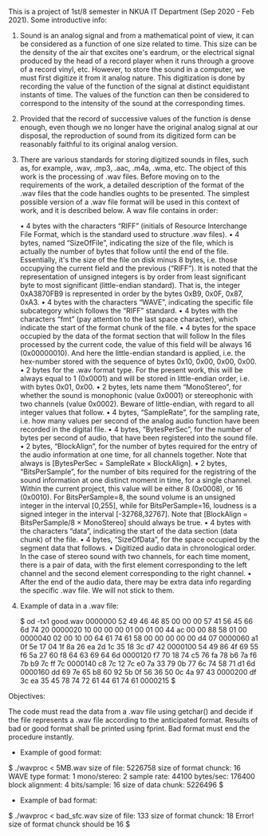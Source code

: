 This is a project of 1st/8 semester in NKUA IT Department (Sep 2020 - Feb 2021).
Some introductive info:

1)	Sound is an analog signal and from a mathematical point of view, 
	it can be considered as a function of one size related to time. 
	This size can be the density of the air that excites one's eardrum, 
	or the electrical signal produced by the head of a record player when
	it runs through a groove of a record vinyl, etc. However, to store the 
	sound in a computer, we must first digitize it from it analog nature. 
	This digitization is done by recording the value of the function
	of the signal at distinct equidistant instants of time. 
	The values ​​of the function can then be considered to correspond to the
	intensity of the sound at the corresponding times.
	
2)	Provided that the record of successive values of the function is dense enough,
	even though we no longer have the original analog signal at our disposal, 
	the reproduction of sound from its digitized form can be reasonably faithful 
	to its original analog version.
	
3)	There are various standards for storing digitized sounds in files, such as, for
	example, .wav, .mp3, .aac, .m4a, .wma, etc. The object of this work is the processing
	of .wav files. Before moving on to the requirements of the work, a detailed description of
	the format of the .wav files that the code handles oughts to be presented. 
	The simplest possible version of a .wav file format  will be used in this context of work,
	and it is described below. A wav file contains in order:
	
	
	• 4 bytes with the characters “RIFF” (initials of Resource Interchange File Format, which is
	the standard used to structure .wav files).
	• 4 bytes, named “SizeOfFile”, indicating the size of the file, which is actually the
	number of bytes that follow until the end of the file. Essentially, it's the size
	of the file on disk minus 8 bytes, i.e. those occupying the current field and the
	previous (“RIFF”). It is noted that the representation of unsigned integers is by
	order from least significant byte to most significant (little-endian standard).
	That is, the integer 0xA3870FB9 is represented in order by the bytes 0xB9, 0x0F, 0x87, 0xA3.
	• 4 bytes with the characters “WAVE”, indicating the specific file subcategory
	which follows the “RIFF” standard.
	• 4 bytes with the characters “fmt” (pay attention to the last space character),
	which indicate the start of the format chunk of the file.
	• 4 bytes for the space occupied by the data of the format section that will follow
	In the files processed by the current code, the value of this field will be
	always 16 (0x00000010). And here the little-endian standard is applied, i.e. the hex-number
	stored with the sequence of bytes 0x10, 0x00, 0x00, 0x00.
	• 2 bytes for the .wav format type. For the present work, this will be always equal to 1 (0x0001)
	and will be stored in little-endian order, i.e. with bytes 0x01, 0x00.
	• 2 bytes, lets name them “MonoStereo”, for whether the sound is monophonic (value 0x0001) or
	stereophonic with two channels (value 0x0002). Beware of little-endian, with regard to all
	integer values that follow.
	• 4 bytes, “SampleRate”, for the sampling rate, i.e. how many values per second
	of the analog audio function have been recorded in the digital file.
	• 4 bytes, “BytesPerSec”, for the number of bytes per second of audio, that have been
	registered into the sound file.
	• 2 bytes, “BlockAlign”, for the number of bytes required for the entry
	of the audio information at one time, for all channels together. Note that always
	is [BytesPerSec = SampleRate × BlockAlign].
	• 2 bytes, “BitsPerSample”, for the number of bits required for the registring
	of the sound information at one distinct moment in time, for a single channel. Within the current
	project, this value will be either 8 (0x0008), or 16 (0x0010). For BitsPerSample=8, the sound
	volume is an unsigned integer in the interval [0,255], while for BitsPerSample=16, loudness 
	is a signed integer in the interval [-32768,32767].
	Note that [BlockAlign = BitsPerSample/8 × MonoStereo] should always be true.
	• 4 bytes with the characters “data”, indicating the start of the data section (data
	chunk) of the file.
	• 4 bytes, “SizeOfData”, for the space occupied by the segment data that follows.
	• Digitized audio data in chronological order. In the case of stereo sound
	with two channels, for each time moment, there is a pair of data, with the first element
	corresponding to the left channel and the second element corresponding to the right channel.
	• After the end of the audio data, there may be extra data info regarding the specific .wav file.
	We will not stick to them.
	
	
4)	Example of data in a .wav file:
	
	$ od -tx1 good.wav
	0000000 52 49 46 46 85 00 00 00 57 41 56 45 66 6d 74 20
	0000020 10 00 00 00 01 00 01 00 44 ac 00 00 88 58 01 00
	0000040 02 00 10 00 64 61 74 61 58 00 00 00 00 00 d4 07
	0000060 a1 0f 5e 17 04 1f 8a 26 ea 2d 1c 35 18 3c d7 42
	0000100 54 49 86 4f 69 55 f6 5a 27 60 f8 64 63 69 64 6d
	0000120 f7 70 18 74 c5 76 fa 78 b6 7a f6 7b b9 7c ff 7c
	0000140 c8 7c 12 7c e0 7a 33 79 0b 77 6c 74 58 71 d1 6d
	0000160 dd 69 7e 65 b8 60 92 5b 0f 56 36 50 0c 4a 97 43
	0000200 df 3c ea 35 45 78 74 72 61 44 61 74 61
	0000215
	$
	
Objectives:

The code must read the data from a .wav file using getchar() and decide if the file represents a
.wav file according to the anticipated format. Results of bad or good format shall be printed
using fprint. Bad format must end the procedure instantly.

- Example of good format:

$ ./wavproc < 5MB.wav
size of file: 5226758
size of format chunck: 16
WAVE type format: 1
mono/stereo: 2
sample rate: 44100
bytes/sec: 176400
block alignment: 4
bits/sample: 16
size of data chunk: 5226496
$

- Example of bad format:

$ ./wavproc < bad_sfc.wav
size of file: 133
size of format chunck: 18
Error! size of format chunck should be 16
$